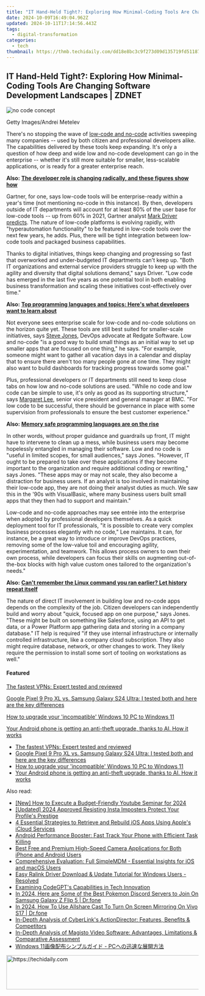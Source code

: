 ```yaml
---
title: "IT Hand-Held Tight?: Exploring How Minimal-Coding Tools Are Changing Software Development Landscapes | ZDNET"
date: 2024-10-09T16:49:04.962Z
updated: 2024-10-11T17:14:56.443Z
tags:
  - digital-transformation
categories:
  - tech
thumbnail: https://thmb.techidaily.com/dd18e8bc3c9f273d09d135719fd511870ffe57b02ca619c624658544faadfc68.jpg
---
```


## IT Hand-Held Tight?: Exploring How Minimal-Coding Tools Are Changing Software Development Landscapes | ZDNET

![no code concept](https://www.zdnet.com/a/img/resize/93d14975b46726c96e2b0371c083023d048df880/2023/03/14/3578d7b7-f6f9-42fc-b819-4549fa083ed5/gettyimages-1313467770.jpg?auto=webp&width=1280)

Getty Images/Andrei Metelev

There's no stopping the wave of [low-code and no-code](https://www.zdnet.com/article/low-code-development-heres-how-its-being-used/) activities sweeping many companies -- used by both citizen and professional developers alike. The capabilities delivered by these tools keep expanding. It's only a question of how deep and wide low and no-code development can go in the enterprise -- whether it's still more suitable for smaller, less-scalable applications, or is ready for a greater enterprise reach.

**Also:** [**The developer role is changing radically, and these figures show how**](https://www.zdnet.com/article/the-developer-role-is-changing-radically-and-these-figures-show-how/)

Gartner, for one, says low-code tools will be enterprise-ready within a year's time (not mentioning no-code in this instance). By then, developers outside of IT departments will account for at least 80% of the user base for low-code tools -- up from 60% in 2021, Gartner analyst [Mark Driver](https://www.gartner.com/en/experts/mark-driver) [predicts](https://appian.com/learn/resources/resource-center/google/2023/gartner-emerging-technologies--the-future-of-low-code-report.html). The nature of low-code platforms is evolving rapidly, with "hyperautomation functionality" to be featured in low-code tools over the next few years, he adds. Plus, there will be tight integration between low-code tools and packaged business capabilities. 

Thanks to digital initiatives, things keep changing and progressing so fast that overworked and under-budgeted IT departments can't keep up. "Both IT organizations and external service providers struggle to keep up with the agility and diversity that digital solutions demand," says Driver. "Low code has emerged in the last five years as one potential tool in both enabling business transformation and scaling these initiatives cost-effectively over time."

**Also:** [**Top programming languages and topics: Here's what developers want to learn about**](https://www.zdnet.com/article/top-programming-languages-and-topics-heres-what-developers-want-to-learn-about/)

Not everyone sees enterprise scale for low-code and no-code solutions on the horizon quite yet. These tools are still best suited for smaller-scale initiatives, says [Steve Jones](https://www.linkedin.com/in/way0utwest/), DevOps advocate at Redgate Software. Low and no-code "is a good way to build small things as an initial way to set up smaller apps that are focused on one thing," he says. "For example, someone might want to gather all vacation days in a calendar and display that to ensure there aren't too many people gone at one time. They might also want to build dashboards for tracking progress towards some goal."

Plus, professional developers or IT departments still need to keep close tabs on how low and no-code solutions are used. "While no code and low code can be simple to use, it's only as good as its supporting structure," says [Margaret Lee](https://theorg.com/org/bmc-software/org-chart/margaret-lee), senior vice president and general manager at BMC. "For low code to be successful, there should be governance in place with some supervision from professionals to ensure the best customer experience." 

**Also:** [**Memory safe programming languages are on the rise**](https://www.zdnet.com/article/memory-safe-programming-languages-are-on-the-rise-heres-how-developers-should-respond/)

In other words, without proper guidance and guardrails up front, IT might have to intervene to clean up a mess, while business users may become hopelessly entangled in managing their software. Low and no code is "useful in limited scopes, for small audiences," says Jones. "However, IT ought to be prepared to take over these applications if they become important to the organization and require additional coding or rewriting," says Jones. "These apps may or may not scale, they also become a distraction for business users. If an analyst is too involved in maintaining their low-code app, they are not doing their analyst duties as much. We saw this in the '90s with VisualBasic, where many business users built small apps that they then had to support and maintain." 

Low-code and no-code approaches may see entrée into the enterprise when adopted by professional developers themselves. As a quick deployment tool for IT professionals, "it is possible to create very complex business processes elegantly with no code," Lee maintains. It can, for instance, be a great way to introduce or improve DevOps practices, removing some of the low-value toil and encouraging agility, experimentation, and teamwork. This allows process owners to own their own process, while developers can focus their skills on augmenting out-of-the-box blocks with high value custom ones tailored to the organization's needs." 

**Also:** [**Can't remember the Linux command you ran earlier? Let history repeat itself**](https://www.zdnet.com/article/cant-remember-the-linux-command-let-history-repeat-itself/)

The nature of direct IT involvement in building low and no-code apps depends on the complexity of the job. Citizen developers can independently build and worry about "quick, focused app on one purpose," says Jones. "These might be built on something like Salesforce, using an API to get data, or a Power Platform app gathering data and storing in a company database." IT help is required "if they use internal infrastructure or internally controlled infrastructure, like a company cloud subscription. They also might require database, network, or other changes to work. They likely require the permission to install some sort of tooling on workstations as well." 

#### Featured

[The fastest VPNs: Expert tested and reviewed](https://www.zdnet.com/article/fastest-vpn/ "The fastest VPNs: Expert tested and reviewed")

[Google Pixel 9 Pro XL vs. Samsung Galaxy S24 Ultra: I tested both and here are the key differences](https://www.zdnet.com/article/google-pixel-9-pro-xl-vs-samsung-galaxy-s24-ultra/ "Google Pixel 9 Pro XL vs. Samsung Galaxy S24 Ultra: I tested both and here are the key differences")

[How to upgrade your 'incompatible' Windows 10 PC to Windows 11](https://www.zdnet.com/article/how-to-upgrade-your-incompatible-windows-10-pc-to-windows-11/ "How to upgrade your 'incompatible' Windows 10 PC to Windows 11")

[Your Android phone is getting an anti-theft upgrade, thanks to AI. How it works](https://www.zdnet.com/article/your-android-phone-is-getting-an-anti-theft-upgrade-thanks-to-ai-how-it-works/ "Your Android phone is getting an anti-theft upgrade, thanks to AI. How it works")

* [The fastest VPNs: Expert tested and reviewed](https://www.zdnet.com/article/fastest-vpn/ "The fastest VPNs: Expert tested and reviewed")
* [Google Pixel 9 Pro XL vs. Samsung Galaxy S24 Ultra: I tested both and here are the key differences](https://www.zdnet.com/article/google-pixel-9-pro-xl-vs-samsung-galaxy-s24-ultra/ "Google Pixel 9 Pro XL vs. Samsung Galaxy S24 Ultra: I tested both and here are the key differences")
* [How to upgrade your 'incompatible' Windows 10 PC to Windows 11](https://www.zdnet.com/article/how-to-upgrade-your-incompatible-windows-10-pc-to-windows-11/ "How to upgrade your 'incompatible' Windows 10 PC to Windows 11")
* [Your Android phone is getting an anti-theft upgrade, thanks to AI. How it works](https://www.zdnet.com/article/your-android-phone-is-getting-an-anti-theft-upgrade-thanks-to-ai-how-it-works/ "Your Android phone is getting an anti-theft upgrade, thanks to AI. How it works")

<ins class="adsbygoogle"
     style="display:block"
     data-ad-format="autorelaxed"
     data-ad-client="ca-pub-7571918770474297"
     data-ad-slot="1223367746"></ins>

<ins class="adsbygoogle"
     style="display:block"
     data-ad-client="ca-pub-7571918770474297"
     data-ad-slot="8358498916"
     data-ad-format="auto"
     data-full-width-responsive="true"></ins>

<span class="atpl-alsoreadstyle">Also read:</span>
<div><ul>
<li><a href="https://youtube-docs.techidaily.com/ow-to-execute-a-budget-friendly-youtube-seminar-for-2024/"><u>[New] How to Execute a Budget-Friendly Youtube Seminar for 2024</u></a></li>
<li><a href="https://instagram-video-files.techidaily.com/updated-2024-approved-resisting-insta-imposters-protect-your-profiles-prestige/"><u>[Updated] 2024 Approved Resisting Insta Imposters Protect Your Profile's Prestige</u></a></li>
<li><a href="https://app-tips.techidaily.com/4-essential-strategies-to-retrieve-and-rebuild-ios-apps-using-apples-icloud-services/"><u>4 Essential Strategies to Retrieve and Rebuild iOS Apps Using Apple's iCloud Services</u></a></li>
<li><a href="https://app-tips.techidaily.com/android-performance-booster-fast-track-your-phone-with-efficient-task-killing/"><u>Android Performance Booster: Fast Track Your Phone with Efficient Task Killing</u></a></li>
<li><a href="https://app-tips.techidaily.com/best-free-and-premium-high-speed-camera-applications-for-both-iphone-and-android-users/"><u>Best Free and Premium High-Speed Camera Applications for Both iPhone and Android Users</u></a></li>
<li><a href="https://app-tips.techidaily.com/comprehensive-evaluation-full-simplemdm-essential-insights-for-ios-and-macos-users/"><u>Comprehensive Evaluation: Full SimpleMDM - Essential Insights for iOS and macOS Users</u></a></li>
<li><a href="https://hardware-help.techidaily.com/easy-ralink-driver-download-and-update-tutorial-for-windows-users-resolved/"><u>Easy Ralink Driver Download & Update Tutorial for Windows Users - Resolved</u></a></li>
<li><a href="https://tech-revival.techidaily.com/examining-codegpts-capabilities-in-tech-innovation/"><u>Examining CodeGPT's Capabilities in Tech Innovation</u></a></li>
<li><a href="https://change-location.techidaily.com/in-2024-here-are-some-of-the-best-pokemon-discord-servers-to-join-on-samsung-galaxy-z-flip-5-drfone-by-drfone-virtual-android/"><u>In 2024, Here are Some of the Best Pokemon Discord Servers to Join On Samsung Galaxy Z Flip 5 | Dr.fone</u></a></li>
<li><a href="https://screen-mirror.techidaily.com/in-2024-how-to-use-allshare-cast-to-turn-on-screen-mirroring-on-vivo-s17-drfone-by-drfone-android/"><u>In 2024, How To Use Allshare Cast To Turn On Screen Mirroring On Vivo S17 | Dr.fone</u></a></li>
<li><a href="https://app-tips.techidaily.com/in-depth-analysis-of-cyberlinks-actiondirector-features-benefits-and-competitors/"><u>In-Depth Analysis of CyberLink's ActionDirector: Features, Benefits & Competitors</u></a></li>
<li><a href="https://app-tips.techidaily.com/in-depth-analysis-of-magisto-video-software-advantages-limitations-and-comparative-assessment/"><u>In-Depth Analysis of Magisto Video Software: Advantages, Limitations & Comparative Assessment</u></a></li>
<li><a href="https://fox-web3.techidaily.com/1728466386289-windows-11-pc/"><u>Windows 11画像配布シンプルガイド - PCへの迅速な展開方法</u></a></li>
</ul></div>

<!-- affiliate ads begin -->
<a href="https://unicoeye.pxf.io/c/5597632/2134244/18498" target="_top" id="2134244">
  <img src="//a.impactradius-go.com/display-ad/18498-2134244" border="0" alt="https://techidaily.com" width="728" height="90"/>
</a>
<img height="0" width="0" src="https://unicoeye.pxf.io/i/5597632/2134244/18498" style="position:absolute;visibility:hidden;" border="0" />
<!-- affiliate ads end -->

